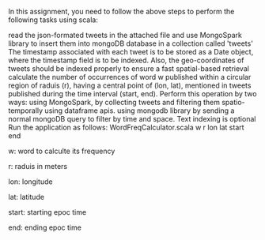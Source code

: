 In this assignment, you need to follow the above steps to perform the following tasks using scala:

read the json-formated tweets in the attached file and use MongoSpark library to insert them into mongoDB database in a collection called 'tweets'
The timestamp associated with each tweet is to be stored as a Date object, where the timestamp field is to be indexed.
Also, the geo-coordinates of tweets should be indexed properly to ensure a fast spatial-based retrieval
calculate the number of occurrences of word w published within a circular region of raduis (r), having a central point of (lon, lat), mentioned in tweets published during the time interval (start, end). Perform this operation by two ways:
using MongoSpark, by collecting tweets and filtering them spatio-temporally using dataframe apis.
using mongodb library by sending a normal mongoDB query to filter by time and space.
Text indexing is optional
Run the application as follows:
WordFreqCalculator.scala w r lon lat start end

w: word to calculte its frequency

r: raduis in meters

lon: longitude

lat: latitude

start: starting epoc time

end: ending epoc time
